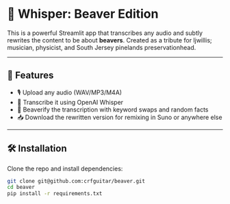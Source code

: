 # 🦫 Whisper: Beaver Edition

This is a powerful Streamlit app that transcribes any audio and subtly rewrites the content to be about **beavers**. Created as a tribute for ljwillis; musician, physicist, and South Jersey pinelands preservationhead.

---

## 🚀 Features

- 🎙️ Upload any audio (WAV/MP3/M4A)
- 🧠 Transcribe it using OpenAI Whisper
- 🦫 Beaverify the transcription with keyword swaps and random facts
- 📥 Download the rewritten version for remixing in Suno or anywhere else

---

## 🛠️ Installation

Clone the repo and install dependencies:

```bash
git clone git@github.com:crfguitar/beaver.git
cd beaver
pip install -r requirements.txt
